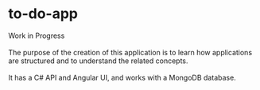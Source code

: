 # to-do-app

Work in Progress<br>
<br>
The purpose of the creation of this application is to learn how applications are structured and to understand the related concepts.<br>
<br>
It has a C# API and Angular UI, and works with a MongoDB database.
